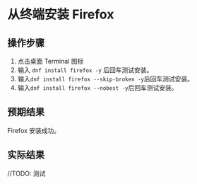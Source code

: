 # 从终端安装 Firefox

## 操作步骤

1. 点击桌面 Terminal 图标
2. 输入 `dnf install firefox -y` 后回车测试安装。
3. 输入`dnf install firefox --skip-broken -y`后回车测试安装。
4. 输入`dnf install firefox --nobest -y`后回车测试安装。

## 预期结果

Firefox 安装成功。

## 实际结果

//TODO: 测试
